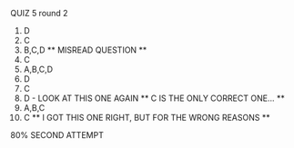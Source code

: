 QUIZ 5 round 2

1. D
2. C
3. B,C,D ** MISREAD QUESTION **
4. C
5. A,B,C,D
6. D
7. C
8. D - LOOK AT THIS ONE AGAIN ** C IS THE ONLY CORRECT ONE... **
9. A,B,C 
10. C ** I GOT THIS ONE RIGHT, BUT FOR THE WRONG REASONS **

80% SECOND ATTEMPT